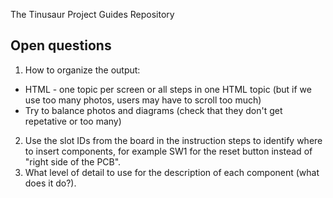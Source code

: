 The Tinusaur Project Guides Repository

## Open questions

1. How to organize the output:
- HTML - one topic per screen or all steps in one HTML topic (but if we use too many photos, users may have to scroll too much)
- Try to balance photos and diagrams (check that they don't get repetative or too many)
2. Use the slot IDs from the board in the instruction steps to identify where to insert components, for example SW1 for the reset button instead of "right side of the PCB".
3. What level of detail to use for the description of each component (what does it do?).
